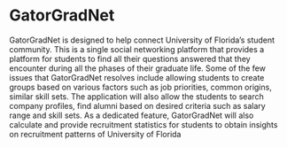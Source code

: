 GatorGradNet
============

GatorGradNet is designed to help connect University of Florida’s student community. This is a  single social networking platform that provides a platform for students to find all their questions  answered that they encounter during all the phases of their graduate life. Some of the few issues that  GatorGradNet resolves include allowing students to create groups based on various factors such as  job priorities, common origins, similar skill sets. The application will also allow the students to search  company profiles, find alumni based on desired criteria such as salary range and skill sets. As a dedicated feature, GatorGradNet will also calculate and provide recruitment statistics for students to obtain insights on recruitment patterns of University of Florida

